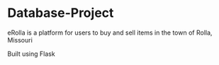 # Database-Project
eRolla is a platform for users to buy and sell items in the town of Rolla, Missouri

Built using Flask
